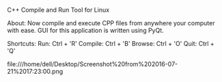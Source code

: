 C++ Compile and Run Tool for Linux

About: 
Now compile and execute CPP files from anywhere your computer with ease.
GUI for this application is written using PyQt.

Shortcuts:
Run: 		Ctrl + 'R'
Compile: 	Ctrl + 'B'
Browse:		Ctrl + 'O'
Quit: 		Ctrl + 'Q'

file:///home/dell/Desktop/Screenshot%20from%202016-07-21%2017:23:00.png
